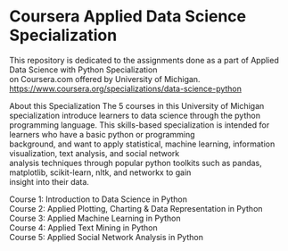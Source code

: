 # Coursera Applied Data Science Specialization
This repository is dedicated to the assignments done as a part of Applied Data Science with Python Specialization <br/>
on Coursera.com offered by University of Michigan.
https://www.coursera.org/specializations/data-science-python

About this Specialization
The 5 courses in this University of Michigan specialization introduce learners to data science through the python
programming language. This skills-based specialization is intended for learners who have a basic python or programming <br/>
background, and want to apply statistical, machine learning, information visualization, text analysis, and social network <br/>
analysis techniques through popular python toolkits such as pandas, matplotlib, scikit-learn, nltk, and networkx to gain <br/>
insight into their data. <br/>

Course 1: Introduction to Data Science in Python <br/>
Course 2: Applied Plotting, Charting & Data Representation in Python <br/>
Course 3: Applied Machine Learning in Python <br/>
Course 4: Applied Text Mining in Python <br/>
Course 5: Applied Social Network Analysis in Python <br/>
